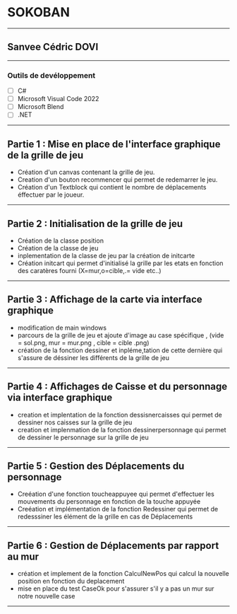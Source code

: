 # SOKOBAN
***
## Sanvee Cédric DOVI

***
### Outils de devéloppement 
- [ ] C#
- [ ] Microsoft Visual Code 2022
- [ ] Microsoft Blend 
- [ ] .NET
  
***
## Partie 1 : Mise en place de l'interface graphique de la grille de jeu  

* Création d'un canvas contenant la grille de jeu.
* Creation d'un bouton recommencer qui permet de redemarrer le jeu.
* Création d'un Textblock qui contient le nombre de déplacements éffectuer par le joueur.
  
***
## Partie 2 : Initialisation de la grille de jeu

* Création de la classe position 
* Création de la classe de jeu
* inplementation de la classe de jeu par la création de initcarte
* Création initcart qui permet d'initialisé la grille par les etats  en fonction des caratères fourni (X=mur,o=cible,.= vide etc..)
  
***
## Partie 3 : Affichage de la carte via interface graphique 

* modification de main windows
* parcours de la grille de jeu et ajoute d'image au case spécifique , (vide = sol.png, mur = mur.png , cible = cible .png)
* création de la fonction dessiner et inpléme,tation de cette dernière qui s'assure de déssiner les différents de la grille de jeu
  
***
## Partie 4 : Affichages de Caisse et du personnage via interface graphique

* creation et implentation de la fonction dessisnercaisses qui permet de dessiner nos caisses sur la grille de jeu
* creation et implenmation de la fonction dessinerpersonnage qui permet de dessiner le personnage sur la grille de jeu
  
***

## Partie 5 : Gestion des Déplacements du personnage

* Creéation d'une fonction toucheappuyee qui permet d'effectuer les mouvements du personnage en fonction de la touche appuyée
* Creéation et implémentation  de la fonction Redessiner qui permet de redesssiner les élément de la grille en cas de Déplacements 
  
***

## Partie 6 : Gestion de Déplacements par rapport au mur

* création et implement de la fonction CalculNewPos qui calcul la nouvelle position en fonction du deplacement
* mise en place du test CaseOk pour s'assurer s'il y a pas un mur sur notre nouvelle case
  
***

